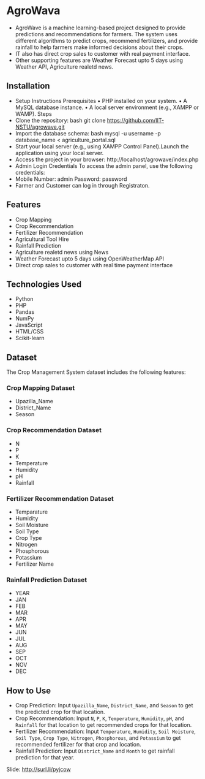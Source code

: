 # AgroWava

- AgroWave is a machine learning-based project designed to provide predictions and recommendations for farmers. The system uses different algorithms to predict crops, recommend fertilizers, and provide rainfall to help farmers make informed decisions about their crops.
- IT also has direct crop sales to customer with real payment interface.
- Other supporting features are Weather Forecast upto 5 days using Weather API, Agriculture realetd news.


## Installation

- Setup Instructions Prerequisites 
	• PHP installed on your system. 
	• A MySQL database instance. 
	• A local server environment (e.g., XAMPP or WAMP). Steps
- Clone the repository: bash git clone https://github.com/IIT-NSTU/agrowave.git
- Import the database schema: bash mysql -u username -p database_name < agriculture_portal.sql
- Start your local server (e.g., using XAMPP Control Panel).Launch the application using your local server.
- Access the project in your browser: http://localhost/agrowave/index.php
- Admin Login Credentials To access the admin panel, use the following credentials:
- Mobile Number: admin Password: password
- Farmer and Customer can log in through Registraton.


## Features
- Crop Mapping
- Crop Recommendation
- Fertilizer Recommendation
- Agricultural Tool Hire 
- Rainfall Prediction
- Agriculture realetd news using News
- Weather Forecast upto 5 days using OpenWeatherMap API
- Direct crop sales to customer with real time payment interface


## Technologies Used
- Python
- PHP
- Pandas
- NumPy
- JavaScript
- HTML/CSS
- Scikit-learn

## Dataset
The Crop Management System dataset includes the following features:

### Crop Mapping Dataset
- Upazilla_Name
- District_Name
- Season

### Crop Recommendation Dataset
- N
- P
- K
- Temperature
- Humidity
- pH
- Rainfall

### Fertilizer Recommendation Dataset
- Temparature
- Humidity
- Soil Moisture
- Soil Type
- Crop Type
- Nitrogen
- Phosphorous
- Potassium
- Fertilizer Name

### Rainfall Prediction Dataset
- YEAR
- JAN
- FEB
- MAR
- APR
- MAY
- JUN
- JUL
- AUG
- SEP
- OCT
- NOV
- DEC

## How to Use
- Crop Prediction: Input `Upazilla_Name`, `District_Name`, and `Season` to get the predicted crop for that location.
- Crop Recommendation: Input `N`, `P`, `K`, `Temperature`, `Humidity`, `pH`, and `Rainfall` for that location to get recommended crops for that location.
- Fertilizer Recommendation: Input `Temperature`, `Humidity`, `Soil Moisture`, `Soil Type`, `Crop Type`, `Nitrogen`, `Phosphorous`, and `Potassium` to get recommended fertilizer for that crop and location.
- Rainfall Prediction: Input `District_Name` and `Month` to get rainfall prediction for that year.

Slide: http://surl.li/pyjcow